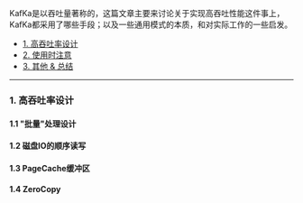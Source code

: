 
KafKa是以吞吐量著称的，这篇文章主要来讨论关于实现高吞吐性能这件事上，
KafKa都采用了哪些手段；以及一些通用模式的本质，和对实际工作的一些启发。

- [1. 高吞吐率设计]()
- [2. 使用时注意]()
- [3. 其他 & 总结]()

---

### 1. 高吞吐率设计

#### 1.1 "批量"处理设计

#### 1.2 磁盘IO的顺序读写

#### 1.3 PageCache缓冲区

#### 1.4 ZeroCopy








